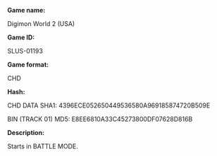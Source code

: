 **Game name:**

Digimon World 2 (USA)

**Game ID:**

SLUS-01193

**Game format:**

CHD

**Hash:**

CHD DATA SHA1: 4396ECE052650449536580A969185874720B509E

BIN (TRACK 01) MD5: E8EE6810A33C45273800DF07628D816B

**Description:**

Starts in BATTLE MODE.